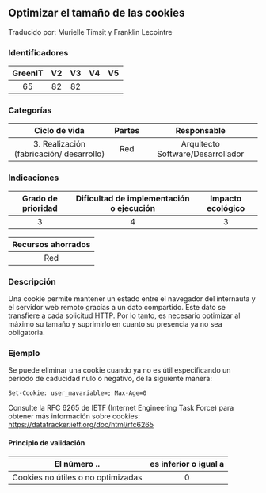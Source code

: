 ## Optimizar el tamaño de las cookies

Traducido por: Murielle Timsit y Franklin Lecointre

### Identificadores

| GreenIT | V2  | V3  | V4  | V5  |
| :-----: | :-: | :-: | :-: | :-: |
|   65    | 82  | 82  |     |     |

### Categorías

|              Ciclo de vida               | Partes |            Responsable            |
| :--------------------------------------: | :----: | :-------------------------------: |
| 3. Realización (fabricación/ desarrollo) |  Red   | Arquitecto Software/Desarrollador |

### Indicaciones

| Grado de prioridad | Dificultad de implementación o ejecución | Impacto ecológico |
| :----------------: | :--------------------------------------: | :---------------: |
|         3          |                    4                     |         3         |

| Recursos ahorrados |
| :----------------: |
|        Red         |

### Descripción

Una cookie permite mantener un estado entre el navegador del internauta y el servidor web remoto gracias a un dato compartido.
Este dato se transfiere a cada solicitud HTTP.
Por lo tanto, es necesario optimizar al máximo su tamaño y suprimirlo en cuanto su presencia ya no sea obligatoria.

### Ejemplo

Se puede eliminar una cookie cuando ya no es útil especificando un período de caducidad nulo o negativo, de la siguiente manera:

```
Set-Cookie: user_mavariable=; Max-Age=0
```

Consulte la RFC 6265 de IETF (Internet Engineering Task Force) para obtener más información sobre cookies:
https://datatracker.ietf.org/doc/html/rfc6265

#### Principio de validación

| El número ..                       | es inferior o igual a |
| ---------------------------------- | :-------------------: |
| Cookies no útiles o no optimizadas |           0           |
